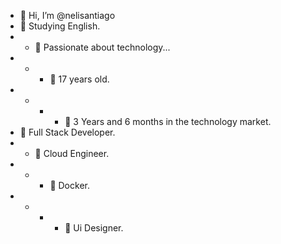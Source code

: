 - 👋 Hi, I’m @nelisantiago
- 🌱 Studying English.
- - 🌱 Passionate about technology...
- - - 🌱 17 years old.
- - - - 🌱 3 Years and 6 months in the technology market.
- 💞️ Full Stack Developer.
- - 💞️ Cloud Engineer.
- - - 💞️ Docker.
- - - - 💞️ Ui Designer.

<!---
nelisantiago/nelisantiago is a ✨ special ✨ repository because its `README.md` (this file) appears on your GitHub profile.
You can click the Preview link to take a look at your changes.
--->
